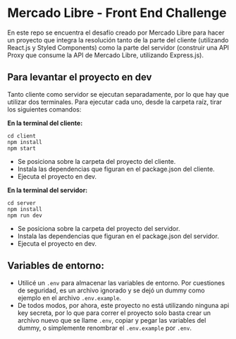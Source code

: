 # Mercado Libre - Front End Challenge

En este repo se encuentra el desafío creado por Mercado Libre para hacer un proyecto que integra la resolución tanto de la parte del cliente (utilizando React.js y Styled Components) como la parte del servidor (construir una API Proxy que consume la API de Mercado Libre, utilizando Express.js).

## Para levantar el proyecto en dev

Tanto cliente como servidor se ejecutan separadamente, por lo que hay que utilizar dos terminales. Para ejecutar cada uno, desde la carpeta raíz, tirar los siguientes comandos:

**En la terminal del cliente:**
```
cd client
npm install
npm start
```
- Se posiciona sobre la carpeta del proyecto del cliente.
- Instala las dependencias que figuran en el package.json del cliente.
- Ejecuta el proyecto en dev.

**En la terminal del servidor:**
```
cd server
npm install
npm run dev
```
- Se posiciona sobre la carpeta del proyecto del servidor.
- Instala las dependencias que figuran en el package.json del servidor.
- Ejecuta el proyecto en dev.

## Variables de entorno:
- Utilicé un ``.env`` para almacenar las variables de entorno. Por cuestiones de seguridad, es un archivo ignorado y se dejó un dummy como ejemplo en el archivo ``.env.example``.
- De todos modos, por ahora, este proyecto no está utilizando ninguna api key secreta, por lo que para correr el proyecto solo basta crear un archivo nuevo que se llame ``.env``, copiar y pegar las variables del dummy, o simplemente renombrar el ``.env.example`` por ``.env``.



